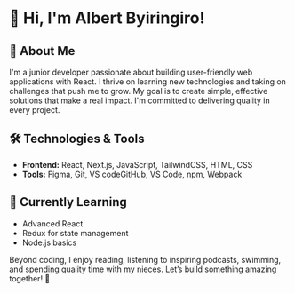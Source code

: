 # 👋 Hi, I'm Albert Byiringiro!

## 🚀 About Me
I'm a junior developer passionate about building user-friendly web applications with React. I thrive on learning new technologies and taking on challenges that push me to grow. My goal is to create simple, effective solutions that make a real impact. I'm committed to delivering quality in every project.

## 🛠️ Technologies & Tools
- **Frontend:** React, Next.js, JavaScript, TailwindCSS, HTML, CSS
- **Tools:** Figma, Git, VS codeGitHub, VS Code, npm, Webpack

## 🌱 Currently Learning
- Advanced React
- Redux for state management
- Node.js basics

Beyond coding, I enjoy reading, listening to inspiring podcasts, swimming, and spending quality time with my nieces. Let’s build something amazing together! 🚀
